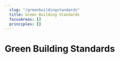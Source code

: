 ```yaml
---
  slug: "/greenbuildingstandards"
  title: Green Building Standards
  focusAreas: []
  principles: []
---
```

# Green Building Standards